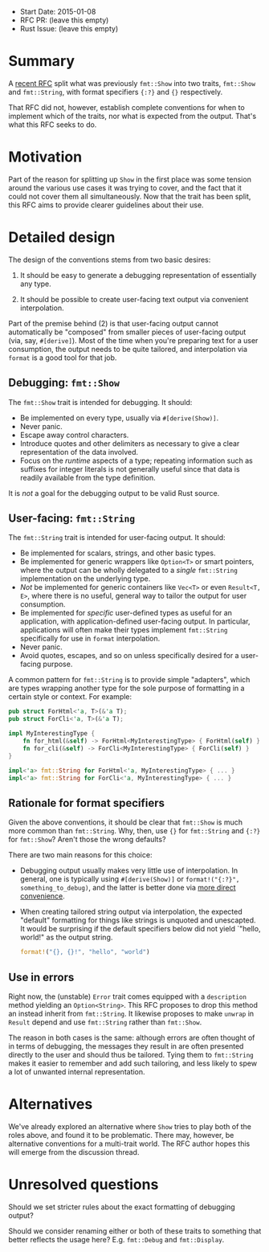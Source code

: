 - Start Date: 2015-01-08
- RFC PR: (leave this empty)
- Rust Issue: (leave this empty)

# Summary

A [recent RFC](https://github.com/rust-lang/rfcs/pull/504) split what was
previously `fmt::Show` into two traits, `fmt::Show` and `fmt::String`, with
format specifiers `{:?}` and `{}` respectively.

That RFC did not, however, establish complete conventions for when to implement
which of the traits, nor what is expected from the output.  That's what this RFC
seeks to do.

# Motivation

Part of the reason for splitting up `Show` in the first place was some tension
around the various use cases it was trying to cover, and the fact that it could
not cover them all simultaneously. Now that the trait has been split, this RFC
aims to provide clearer guidelines about their use.

# Detailed design

The design of the conventions stems from two basic desires:

1. It should be easy to generate a debugging representation of
   essentially any type.

2. It should be possible to create user-facing text output via convenient
   interpolation.

Part of the premise behind (2) is that user-facing output cannot automatically
be "composed" from smaller pieces of user-facing output (via, say,
`#[derive]`). Most of the time when you're preparing text for a user
consumption, the output needs to be quite tailored, and interpolation via
`format` is a good tool for that job.

## Debugging: `fmt::Show`

The `fmt::Show` trait is intended for debugging. It should:

* Be implemented on every type, usually via `#[derive(Show)]`.
* Never panic.
* Escape away control characters.
* Introduce quotes and other delimiters as necessary to give a clear
  representation of the data involved.
* Focus on the *runtime* aspects of a type; repeating information such as
  suffixes for integer literals is not generally useful since that data is
  readily available from the type definition.

It is *not* a goal for the debugging output to be valid Rust source.

## User-facing: `fmt::String`

The `fmt::String` trait is intended for user-facing output. It should:

* Be implemented for scalars, strings, and other basic types.
* Be implemented for generic wrappers like `Option<T>` or smart pointers, where
  the output can be wholly delegated to a *single* `fmt::String` implementation
  on the underlying type.
* *Not* be implemented for generic containers like `Vec<T>` or even `Result<T, E>`,
  where there is no useful, general way to tailor the output for user consumption.
* Be implemented for *specific* user-defined types as useful for an application,
  with application-defined user-facing output. In particular, applications will
  often make their types implement `fmt::String` specifically for use in
  `format` interpolation.
* Never panic.
* Avoid quotes, escapes, and so on unless specifically desired for a user-facing purpose.

A common pattern for `fmt::String` is to provide simple "adapters", which are
types wrapping another type for the sole purpose of formatting in a certain
style or context. For example:

```rust
pub struct ForHtml<'a, T>(&'a T);
pub struct ForCli<'a, T>(&'a T);

impl MyInterestingType {
    fn for_html(&self) -> ForHtml<MyInterestingType> { ForHtml(self) }
    fn for_cli(&self) -> ForCli<MyInterestingType> { ForCli(self) }
}

impl<'a> fmt::String for ForHtml<'a, MyInterestingType> { ... }
impl<'a> fmt::String for ForCli<'a, MyInterestingType> { ... }
```

## Rationale for format specifiers

Given the above conventions, it should be clear that `fmt::Show` is much more
common than `fmt::String`. Why, then, use `{}` for `fmt::String` and `{:?}` for
`fmt::Show`? Aren't those the wrong defaults?

There are two main reasons for this choice:

* Debugging output usually makes very little use of interpolation. In general,
  one is typically using `#[derive(Show)]` or `format!("{:?}",
  something_to_debug)`, and the latter is better done via
  [more direct convenience](https://github.com/SimonSapin/rust-std-candidates#the-show-debugging-macro).

* When creating tailored string output via interpolation, the expected "default"
  formatting for things like strings is unquoted and unescapted. It would be
  surprising if the default specifiers below did not yield `"hello, world!" as the
  output string.

  ```rust
  format!("{}, {}!", "hello", "world")
  ```

## Use in errors

Right now, the (unstable) `Error` trait comes equipped with a `description`
method yielding an `Option<String>`. This RFC proposes to drop this method an
instead inherit from `fmt::String`. It likewise proposes to make `unwrap` in
`Result` depend and use `fmt::String` rather than `fmt::Show`.

The reason in both cases is the same: although errors are often thought of in
terms of debugging, the messages they result in are often presented directly to
the user and should thus be tailored. Tying them to `fmt::String` makes it
easier to remember and add such tailoring, and less likely to spew a lot of
unwanted internal representation.

# Alternatives

We've already explored an alternative where `Show` tries to play both of the
roles above, and found it to be problematic. There may, however, be alternative
conventions for a multi-trait world. The RFC author hopes this will emerge from
the discussion thread.

# Unresolved questions

Should we set stricter rules about the exact formatting of debugging output?

Should we consider renaming either or both of these traits to something that
better reflects the usage here? E.g. `fmt::Debug` and `fmt::Display`.
